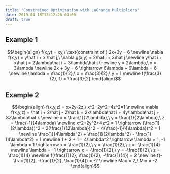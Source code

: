 ```yaml
---
title: "Constrained Optimization with LaGrange Multipliers"
date: 2019-04-18T13:12:26-04:00
draft: true
---
```


## Example 1
$$\begin{align}
f(x,y) = xy,\ \text{constraint of } 2x+3y = 6 \newline
\nabla f(x,y) = y\hat i + x \hat j,\ \nabla g(x,y) = 2\hat i + 3\hat j \newline
y\hat i + x\hat j = 2\lambda\hat i + 3\lambda\hat j \newline
y = 2\lambda,\ x = 3\lambda \newline
2x + 3y = 6 \rightarrow 6\lambda + 6\lambda = 6 \newline
\lambda = \frac{1}{2},\ x = \frac{3}{2},\ y = 1 \newline
f(\frac{3}{2}, 1) = \frac{3}{2}
\end{align}$$

## Example 2
$$\begin{align}
f(x,y,z) = x+2y-2z,\ x^2+2y^2+4z^2=1 \newline
\nabla f(x,y,z) = \hat i + 2\hat j - 2\hat k = 2x\lambda\hat i + 4y\lambda\hat j + 8z\lambda\hat k \newline
x = \frac{1}{2\lambda},\ y = \frac{1}{2\lambda},\ z = \frac{-1}{4\lambda} \newline
x^2+2y^2+4z^2 = 1 \rightarrow (\frac{1}{2\lambda})^2 + 2(\frac{1}{2\lambda})^2 + 4(\frac{-1}{4\lambda})^2 = 1 \newline
\frac{1}{4\lambda^2} + \frac{1}{2\lambda^2} - \frac{1}{4\lambda^2} = 1 \newline
1 + 2 + 1 = 4\lambda^2 \rightarrow \lambda = 1, -1
\lambda = 1 \rightarrow x = \frac{1}{2},\ y = \frac{1}{2},\ z = -\frac{1}{4} \newline
\lambda = -1 \rightarrow x = -\frac{1}{2},\ y = -\frac{1}{2},\ z = \frac{1}{4} \newline
f(\frac{1}{2}, \frac{1}{2}, -\frac{1}{4}) = 2 \newline
f(-\frac{1}{2}, -\frac{1}{2}, \frac{1}{4}) = -2 \newline
Max = 2,\ Min = -2
\end{align}$$